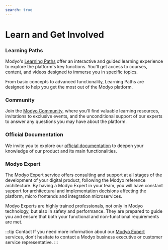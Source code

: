 ```yaml
---
search: true
---
```


# Learn and Get Involved

### Learning Paths

Modyo's [Learning Paths](https://help.modyo.com/es/collections/3962662-learning-paths) offer an interactive and guided learning experience to explore the platform's key functions. You'll get access to courses, content, and videos designed to immerse you in specific topics.

From basic concepts to advanced functionality, Learning Paths are designed to help you get the most out of the Modyo platform.

### Community

Join the [Modyo Community](https://www.modyo.com/community), where you'll find valuable learning resources, invitations to exclusive events, and the unconditional support of our experts to answer any questions you may have about the platform.

### Official Documentation

We invite you to explore our [official documentation](/en/platform) to deepen your knowledge of our product and its main functionalities.

### Modyo Expert

The Modyo Expert service offers consulting and support at all stages of the development of your digital product, following the Modyo reference architecture. By having a Modyo Expert in your team, you will have constant support for architectural and implementation decisions affecting the platform, micro frontends and integration microservices.

Modyo Experts are highly trained professionals, not only in Modyo technology, but also in safety and performance. They are prepared to guide you and ensure that both your functional and non-functional requirements are met.

:::tip Contact
If you need more information about our [Modyo Expert](https://modyo.com/services) services, don't hesitate to contact a Modyo business executive or customer service representative.
:::